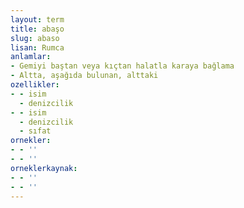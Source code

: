 ```yaml
---
layout: term
title: abaşo
slug: abaso
lisan: Rumca
anlamlar:
- Gemiyi baştan veya kıçtan halatla karaya bağlama
- Altta, aşağıda bulunan, alttaki
ozellikler:
- - isim
  - denizcilik
- - isim
  - denizcilik
  - sıfat
ornekler:
- - ''
- - ''
orneklerkaynak:
- - ''
- - ''
---
```

